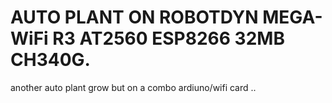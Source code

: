 # AUTO PLANT ON ROBOTDYN MEGA-WiFi R3 AT2560 ESP8266 32MB CH340G.
another auto plant grow but on a combo ardiuno/wifi card ..


